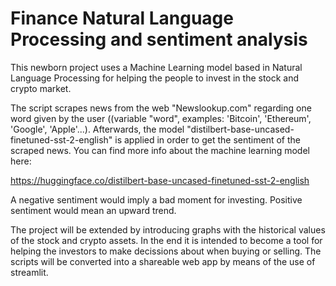 # Finance Natural Language Processing and sentiment analysis


This newborn project uses a Machine Learning model based in Natural Language Processing for helping the people to invest in the stock and crypto market.

The script scrapes news from the web "Newslookup.com" regarding one word given by the user ((variable "word", examples: 'Bitcoin', 'Ethereum', 'Google', 'Apple'...). Afterwards, the model "distilbert-base-uncased-finetuned-sst-2-english" is applied in order to get the sentiment of the scraped news. You can find more info about the machine learning model here:

https://huggingface.co/distilbert-base-uncased-finetuned-sst-2-english


A negative sentiment would imply a bad moment for investing. Positive sentiment would mean an upward trend.

The project will be extended by introducing graphs with the historical values of the stock and crypto assets. In the end it is intended to become a tool for helping the investors to make decissions about when buying or selling. The scripts will be converted into a shareable web app by means of the use of streamlit. 

